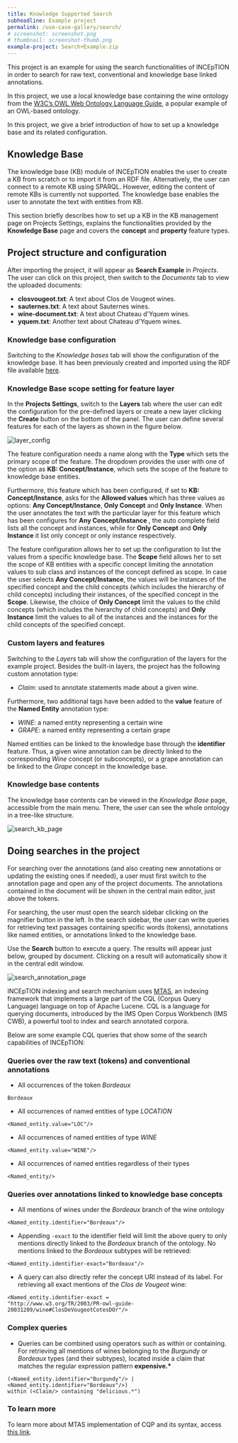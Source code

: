 ```yaml
---
title: Knowledge Supported Search 
subheadline: Example project
permalink: /use-case-gallery/search/
# screenshot: screenshot.png
# thumbnail: screenshot-thumb.png
example-project: Search+Example.zip
---
```


This project is an example for using the search functionalities of 
INCEpTION in order to search for raw text, conventional and knowledge base linked annotations.

In this project, we use a local knowledge base containing the wine ontology from the 
[W3C’s OWL Web Ontology Language Guide](https://www.w3.org/TR/owl-guide), a popular example 
of an OWL-based ontology. 

In this project, we give a brief introduction of how to set up a knowledge base and its related configuration.

## Knowledge Base

The knowledge base (KB) module of INCEpTION enables the user to create a KB from scratch or to import it from an RDF file. Alternatively, the user can connect to a remote KB using SPARQL. However, editing the content of remote KBs is currently not supported. The knowledge base enables the user to annotate the text with entities from KB. 

This section briefly describes how to set up a KB in the KB management page on Projects Settings, explains the functionalities provided by the __Knowledge Base__ page and covers the __concept__ and  __property__ feature types. 


## Project structure and configuration 

After importing the project, it will appear as __Search Example__ in _Projects_. The user can click 
on this project, then switch to the _Documents_ tab to view the uploaded documents:

* __closvougeot.txt__: A text about Clos de Vougeot wines.
* __sauternes.txt__: A text about Sauternes wines.
* __wine-document.txt__: A text about Chateau d'Yquem wines.
* __yquem.txt__: Another text about Chateau d'Yquem wines.


### Knowledge base configuration

Switching to the _Knowledge bases_ tab will show the configuration of the knowledge base. 
It has been previously created and imported using the RDF file available 
[here](https://www.w3.org/TR/owl-guide/wine.rdf).

### Knowledge Base scope setting for feature layer

In the __Projects Settings__, switch to the __Layers__ tab where the user can edit the configuration 
for the pre-defined layers or create a new layer clicking the __Create__ button on the bottom of the panel. 
The user can define several features for each of the layers as shown in the figure below.

![layer_config](kb-layer-config.png)

The feature configuration needs a name along with the __Type__ which sets the primary scope of the feature. The dropdown provides the user with one of the option as __KB: Concept/Instance__, which sets the scope of the feature to knowledge base entities. 

Furthermore, this feature which has been configured, if set to __KB: Concept/Instance__, asks for the __Allowed values__ which has three values as options: __Any Concept/Instance__, __Only Concept__ and __Only Instance__. When the user annotates the text with the particular layer for this feature which has been configures for __Any Concept/Instance__ , the auto complete field lists all the concept and instances, while for __Only Concept__ and __Only Instance__ it list only concept or only instance respectively.

The feature configuration allows her to set up the configuration to list the values from a specific knowledge base. The __Scope__ field allows her to set the scope of KB entities with a specific concept limiting the annotation values to sub class and instances of the concept defined as scope. In case the user selects __Any Concept/Instance__, the values will be instances of the specified concept and the child concepts (which includes the hierarchy of child concepts) including their instances, of the specified concept in the __Scope__. Likewise, the choice of __Only Concept__ limit the values to the child concepts (which includes the hierarchy of child concepts) and  __Only Instance__ limit the values to all of the instances and the instances for the child concepts of the specified concept. 

### Custom layers and features

Switching to the _Layers_ tab will show the configuration of the layers for the example project.
Besides the built-in layers, the project has the following custom annotation type:

* _Claim_: used to annotate statements made about a given wine.

Furthermore, two additional tags have been added to the __value__ feature of the __Named Entity__
 annotation type: 

* _WINE_: a named entity representing a certain wine
* _GRAPE_: a named entity representing a certain grape

Named entities can be linked to the knowledge base through the __identifier__ feature. Thus, a 
given wine annotation can be directly linked to the corresponding _Wine_ 
concept (or subconcepts), or a grape annotation can be linked to the _Grape_
concept in the knowledge base.


### Knowledge base contents

The knowledge base contents can be viewed in the _Knowledge Base_ page, accessible from the 
main menu. There, the user can see the whole ontology in a tree-like structure.

![search_kb_page](search-kb-page.png)

## Doing searches in the project

For searching over the annotations (and also creating new annotations or updating the existing ones
if needed), a user must first switch to the annotation page and open any of the project documents. 
The annotations contained in the document will be shown in the central main editor, just 
above the tokens.

For searching, the user must open the search sidebar clicking on the magnifier button in the left. 
In the search sidebar, the user can write queries for retrieving text passages containing specific 
words (tokens), annotations like named entities, or annotations linked to the knowledge base.

Use the __Search__ button to execute a query. The results will appear just below, grouped by
document. Clicking on a result will automatically show it in the central edit window. 

![search_annotation_page](search-annotation-page.png)

INCEpTION indexing and search mechanism uses 
[MTAS](https://meertensinstituut.github.io/mtas/index.html), an indexing framework that 
implements a large part of the CQL (Corpus Query Language) language on top of Apache Lucene. 
CQL is a language for querying documents, introduced by the IMS Open Corpus Workbench (IMS CWB), 
a powerful tool to index and search annotated corpora.

Below are some example CQL queries that show some of the search capabilities of INCEpTION:

### Queries over the raw text (tokens) and conventional annotations

* All occurrences of the token _Bordeaux_

```
Bordeaux
```

* All occurrences of named entities of type _LOCATION_

```
<Named_entity.value="LOC"/>
```

* All occurrences of named entities of type _WINE_

```
<Named_entity.value="WINE"/>
```

* All occurrences of named entities regardless of their types


```
<Named_entity/>
```

### Queries over annotations linked to knowledge base concepts

* All mentions of wines under the _Bordeaux_ branch of the wine ontology

```
<Named_entity.identifier="Bordeaux"/>
```

* Appending `-exact` to the identifier field will limit the above query to only mentions directly 
linked to the _Bordeaux_ branch of the ontology. No mentions linked to the _Bordeaux_ subtypes
will be retrieved:


```
<Named_entity.identifier-exact="Bordeaux"/>
```

* A query can also directly refer the concept URI instead of its label. For retrieving all
 exact mentions of the _Clos de Vougeot_ wine:

```
<Named_entity.identifier-exact =
"http://www.w3.org/TR/2003/PR-owl-guide-20031209/wine#ClosDeVougeotCotesDOr"/>
```

### Complex queries

* Queries can be combined using operators such as within or containing. For retrieving all mentions 
of wines belonging to the _Burgundy_ or _Bordeaux_ types (and their subtypes), located 
inside a claim that matches the regular expression pattern __expensive.*__

```
(<Named_entity.identifier="Burgundy"/> | <Named_entity.identifier="Bordeaux"/>)
within (<Claim/> containing "delicious.*")
```

### To learn more

To learn more about MTAS implementation of CQP and its syntax, 
access [this link](https://meertensinstituut.github.io/mtas/search_cql.html).

